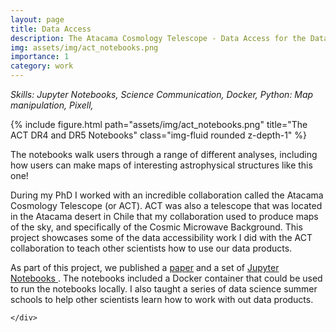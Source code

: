 ```yaml
---
layout: page
title: Data Access 
description: The Atacama Cosmology Telescope - Data Access for the Data Releases 4 and 5 
img: assets/img/act_notebooks.png
importance: 1
category: work
---
```


<em> Skills: Jupyter Notebooks, Science Communication, Docker, Python: Map manipulation, Pixell, </em>

<div class="row">
    <div class="col-sm-6 mt-3 mt-md-0">
        {% include figure.html path="assets/img/act_notebooks.png" title="The ACT DR4 and DR5 Notebooks" class="img-fluid rounded z-depth-1" %}
    <p class="caption">
            The notebooks walk users through a range of different analyses, including how users can make maps of interesting astrophysical structures like this one!
    </p>
    </div>
    <div class="col-sm-6 mt-3 mt-md-0">
        <p>
            During my PhD I worked with an incredible collaboration called the Atacama Cosmology Telescope (or ACT). ACT was also a telescope that was located in the Atacama desert in Chile that my collaboration used to produce maps of the sky, and specifically of the Cosmic Microwave Background. This project showcases some of the data accessibility work I did with the ACT collaboration to teach other scientists how to use our data products. 
        </p>
        <p>
            As part of this project, we published a <a href="https://arxiv.org/abs/2103.03154">paper</a> and a set of <a href="https://github.com/ACTCollaboration/DR4_DR5_Notebooks"> Jupyter Notebooks </a>. The notebooks included a Docker container that could be used to run the notebooks locally. I also taught a series of data science summer schools to help other scientists learn how to work with out data products.
        </p>
        
    </div>
</div>


